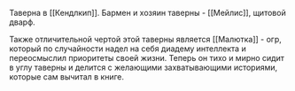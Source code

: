 Таверна в [[Кендлкип]]. Бармен и хозяин таверны - [[Мейлис]], щитовой дварф.

Также отличительной чертой этой таверны является [[Малютка]] - огр, который по случайности надел на себя диадему интеллекта и переосмыслил приоритеты своей жизни. Теперь он тихо и мирно сидит в углу таверны и делится с желающими захватывающими историями, которые сам вычитал в книге.